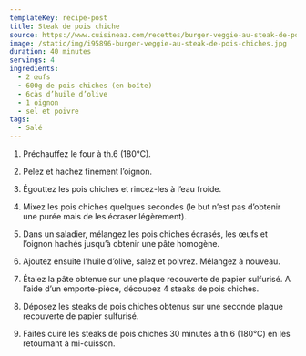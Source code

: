 ```yaml
---
templateKey: recipe-post
title: Steak de pois chiche
source: https://www.cuisineaz.com/recettes/burger-veggie-au-steak-de-pois-chiches-87474.aspx
image: /static/img/i95896-burger-veggie-au-steak-de-pois-chiches.jpg
duration: 40 minutes
servings: 4
ingredients:
  - 2 œufs
  - 600g de pois chiches (en boîte)
  - 6càs d’huile d’olive
  - 1 oignon
  - sel et poivre
tags:
  - Salé
---
```

1. Préchauffez le four à th.6 (180°C).

2. Pelez et hachez finement l’oignon.

3. Égouttez les pois chiches et rincez-les à l’eau froide.

4. Mixez les pois chiches quelques secondes (le but n’est pas d’obtenir une purée mais de les écraser légèrement).

5. Dans un saladier, mélangez les pois chiches écrasés, les œufs et l’oignon hachés jusqu’à obtenir une pâte homogène.

6. Ajoutez ensuite l’huile d’olive, salez et poivrez. Mélangez à nouveau.

7. Étalez la pâte obtenue sur une plaque recouverte de papier sulfurisé. A l’aide d’un emporte-pièce, découpez 4 steaks de pois chiches.

8. Déposez les steaks de pois chiches obtenus sur une seconde plaque recouverte de papier sulfurisé.

9. Faites cuire les steaks de pois chiches 30 minutes à th.6 (180°C) en les retournant à mi-cuisson.